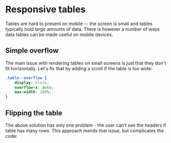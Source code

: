 # Responsive tables

Tables are hard to present on mobile -- the screen is small and tables typically hold large amounts of data.
There is however a number of ways data tables can be made useful on mobile devices.

## Simple overflow

The main issue with rendering tables on small screens is just that they don't fit horizontally. 
Let's fix that by adding a scroll if the table is too wide:

```scss
.table--overflow {
    display: block;
    overflow-x: auto;
    max-width: 100%;
}
```

[](codepen://maciej-kucharski/QByMJd)

## Flipping the table

The above solution has only one problem - the user can't see the headers if table has many rows. 
This approach mends that issue, but complicates the code:

[](codepen://maciej-kucharski/mjVMNy)
